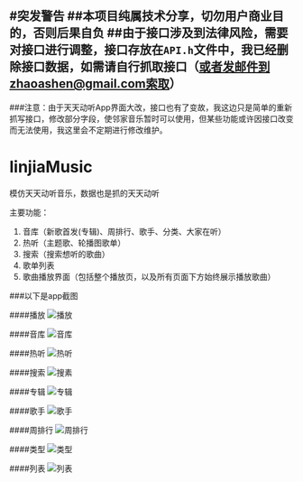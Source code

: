 #突发警告
##本项目纯属技术分享，切勿用户商业目的，否则后果自负
##由于接口涉及到法律风险，需要对接口进行调整，接口存放在`API.h`文件中，我已经删除接口数据，如需请自行抓取接口（或者发邮件到zhaoashen@gmail.com索取）
---
###注意：由于天天动听App界面大改，接口也有了变故，我这边只是简单的重新抓写接口，修改部分字段，使邻家音乐暂时可以使用，但某些功能或许因接口改变而无法使用，我这里会不定期进行修改维护。
# linjiaMusic
模仿天天动听音乐，数据也是抓的天天动听

主要功能：</br>
1. 音库（新歌首发(专辑)、周排行、歌手、分类、大家在听）</br>
2. 热听（主题歌、轮播图歌单）</br>
3. 搜索（搜索想听的歌曲）</br>
4. 歌单列表</br>
5. 歌曲播放界面（包括整个播放页，以及所有页面下方始终展示播放歌曲）</br>

###以下是app截图

####播放
![播放](https://github.com/Ashen-Zhao/linjiaMusic/blob/master/WeiYueMusic/Resources/screenshots/playing.png)

####音库
![音库](https://github.com/Ashen-Zhao/linjiaMusic/blob/master/WeiYueMusic/Resources/screenshots/first.png)

####热听
![热听](https://github.com/Ashen-Zhao/linjiaMusic/blob/master/WeiYueMusic/Resources/screenshots/hot.png)

####搜索
![搜素](https://github.com/Ashen-Zhao/linjiaMusic/blob/master/WeiYueMusic/Resources/screenshots/search.png)

####专辑
![专辑](https://github.com/Ashen-Zhao/linjiaMusic/blob/master/WeiYueMusic/Resources/screenshots/poster.png)

####歌手
![歌手](https://github.com/Ashen-Zhao/linjiaMusic/blob/master/WeiYueMusic/Resources/screenshots/singer.png)


####周排行
![周排行](https://github.com/Ashen-Zhao/linjiaMusic/blob/master/WeiYueMusic/Resources/screenshots/week.png)

####类型
![类型](https://github.com/Ashen-Zhao/linjiaMusic/blob/master/WeiYueMusic/Resources/screenshots/type.png)

####列表
![列表](https://github.com/Ashen-Zhao/linjiaMusic/blob/master/WeiYueMusic/Resources/screenshots/lists.png)




